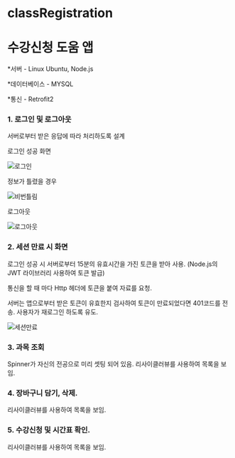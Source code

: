 # classRegistration
# 수강신청 도움 앱

*서버 - Linux Ubuntu, Node.js

*데이터베이스 - MYSQL

*통신 - Retrofit2


### 1. 로그인 및 로그아웃
서버로부터 받은 응답에 따라 처리하도록 설계

로그인 성공 화면

![로그인](https://user-images.githubusercontent.com/50095740/109131934-a1e6f680-7796-11eb-8668-2a7963c51d9b.gif)


정보가 틀렸을 경우


![비번틀림](https://user-images.githubusercontent.com/50095740/109130261-dce82a80-7794-11eb-9c4f-72e2981e516c.gif)


로그아웃 


![로그아웃](https://user-images.githubusercontent.com/50095740/109129950-8975dc80-7794-11eb-91aa-5002149384ed.gif)



### 2. 세션 만료 시 화면
로그인 성공 시 서버로부터 15분의 유효시간을 가진 토큰을 받아 사용. (Node.js의 JWT 라이브러리 사용하여 토큰 발급)

통신을 할 때 마다 Http 헤더에 토큰을 붙여 자료를 요청. 

서버는 앱으로부터 받은 토큰이 유효한지 검사하여 토큰이 만료되었다면 401코드를 전송.
사용자가 재로그인 하도록 유도.

![세션만료](https://user-images.githubusercontent.com/50095740/109131452-2a18cc00-7796-11eb-8c17-9163a515b07a.gif)


### 3. 과목 조회
Spinner가 자신의 전공으로 미리 셋팅 되어 있음. 리사이클러뷰를 사용하여 목록을 보임.

### 4. 장바구니 담기, 삭제. 
리사이클러뷰를 사용하여 목록을 보임.

### 5. 수강신청 및 시간표 확인. 
리사이클러뷰를 사용하여 목록을 보임.
